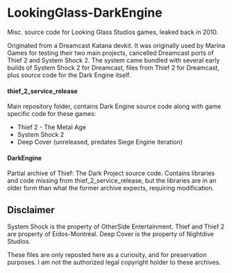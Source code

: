 # LookingGlass-DarkEngine
Misc. source code for Looking Glass Studios games, leaked back in 2010.

Originated from a Dreamcast Katana devkit. 
It was originally used by Marina Games for testing their two main projects, cancelled Dreamcast ports of Thief 2 and System Shock 2.
The system came bundled with several early builds of System Shock 2 for Dreamcast, files from Thief 2 for Dreamcast, plus source code for the Dark Engine itself.

#### thief_2_service_release
Main repository folder, contains Dark Engine source code along with game specific code for these games:

+ Thief 2 - The Metal Age
+ System Shock 2
+ Deep Cover (unreleased, predates Siege Engine iteration)

#### DarkEngine
Partial archive of Thief: The Dark Project source code.
Contains libraries and code missing from thief_2_service_release, but the libraries are in an older form than what the former archive expects, requiring modification. 

## Disclaimer

System Shock is the property of OtherSide Entertainment.
Thief and Thief 2 are property of Eidos-Montréal.
Deep Cover is the property of Nightdive Studios.

These files are only reposted here as a curiosity, and for preservation purposes.
I am not the authorized legal copyright holder to these archives.
